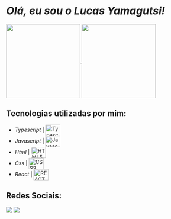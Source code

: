 # _Olá, eu sou o Lucas Yamagutsi!_

<a href="https://github.com/LucasYamagutsi/github-readme-stats">
  <img height=200 align="center" src="https://github-readme-stats.vercel.app/api?username=LucasYamagutsi&show_icons=true&theme=shadow_red&icon_color=CB4335&locale=pt-br&include_all_commits=true&hide=contribs" />
  <img height=200 align="center" src="https://github-readme-stats.vercel.app/api/top-langs?username=LucasYamagutsi&layout=compact&langs_count=8&card_width=320&hide_progress=false&theme=shadow_red&locale=pt-br" />
</a>

<!--
## Tecnologias utilizadas por mim:
<div style="display=inline-block">
  <a href="https://www.typescriptlang.org"><img align="center" height="30" width="40" alt="Typescript" src="https://cdn.jsdelivr.net/gh/devicons/devicon/icons/typescript/typescript-plain.svg" /></a>
  <a href="https://developer.mozilla.org/pt-BR/docs/Web/JavaScript"><img align="center" height="30" width="40" alt="Javascript" src="https://cdn.jsdelivr.net/gh/devicons/devicon/icons/javascript/javascript-plain.svg" /></a>
  <a href="https://developer.mozilla.org/pt-BR/docs/Web/HTML"><img align="center" height="30" width="40" alt="HTML5" src="https://cdn.jsdelivr.net/gh/devicons/devicon/icons/html5/html5-plain-wordmark.svg" /></a>
  <a href="https://developer.mozilla.org/pt-BR/docs/Web/CSS"><img align="center" height="30" width="40" alt="CSS3" src="https://cdn.jsdelivr.net/gh/devicons/devicon/icons/css3/css3-plain-wordmark.svg" /></a>
  <a href="https://developer.mozilla.org/pt-BR/docs/Learn/Tools_and_testing/Client-side_JavaScript_frameworks/React_getting_started"><img align="center" height="30" width="40" alt="REACT" src="https://cdn.jsdelivr.net/gh/devicons/devicon/icons/react/react-original-wordmark.svg" /></a>
</div>

## Redes Sociais:
<div>
  <a href="https://www.linkedin.com/in/lucasyamagutsi/"><img src="https://img.shields.io/badge/LinkedIn-0077B5?style=for-the-badge&logo=linkedin&logoColor=white"></a>
  <a href="mailto:lucas.yamagutsi1@gmail.com"><img src="https://img.shields.io/badge/Gmail-D14836?style=for-the-badge&logo=gmail&logoColor=white"></a>
</div>
-->

<!--
## Tecnologias utilizadas por mim:
**Tecnologias** | **Imagens**
:-----------:|:--------:
*Typescript* |  <a href="https://www.typescriptlang.org"><img align="center" height="30" width="40" alt="Typescript" src="https://cdn.jsdelivr.net/gh/devicons/devicon/icons/typescript/typescript-original.svg" /></a>
*Javascript* |  <a href="https://developer.mozilla.org/pt-BR/docs/Web/JavaScript"><img align="center" height="30" width="40" alt="Javascript" src="https://cdn.jsdelivr.net/gh/devicons/devicon/icons/javascript/javascript-original.svg" /></a>
*Html* | <a href="https://developer.mozilla.org/pt-BR/docs/Web/HTML"><img align="center" height="30" width="40" alt="HTML5" src="https://cdn.jsdelivr.net/gh/devicons/devicon/icons/html5/html5-original.svg" /></a>
*Css* | <a href="https://developer.mozilla.org/pt-BR/docs/Web/CSS"><img align="center" height="30" width="40" alt="CSS3" src="https://cdn.jsdelivr.net/gh/devicons/devicon/icons/css3/css3-original.svg" /></a>
*React* | <a href="https://developer.mozilla.org/pt-BR/docs/Learn/Tools_and_testing/Client-side_JavaScript_frameworks/React_getting_started"><img align="center" height="30" width="40" alt="REACT" src="https://cdn.jsdelivr.net/gh/devicons/devicon/icons/react/react-original.svg" /></a>

## Redes Sociais:
<div>
  <a href="https://www.linkedin.com/in/lucasyamagutsi/"><img src="https://img.shields.io/badge/LinkedIn-0077B5?style=for-the-badge&logo=linkedin&logoColor=white"></a>
  <a href="mailto:lucas.yamagutsi1@gmail.com"><img src="https://img.shields.io/badge/Gmail-D14836?style=for-the-badge&logo=gmail&logoColor=white"></a>
</div>
-->

## Tecnologias utilizadas por mim:
* *Typescript* |  <a href="https://www.typescriptlang.org"><img align="center" height="30" width="40" alt="Typescript" src="https://cdn.jsdelivr.net/gh/devicons/devicon/icons/typescript/typescript-original.svg" /></a>
* *Javascript* |  <a href="https://developer.mozilla.org/pt-BR/docs/Web/JavaScript"><img align="center" height="30" width="40" alt="Javascript" src="https://cdn.jsdelivr.net/gh/devicons/devicon/icons/javascript/javascript-original.svg" /></a>
* *Html* | <a href="https://developer.mozilla.org/pt-BR/docs/Web/HTML"><img align="center" height="30" width="40" alt="HTML5" src="https://cdn.jsdelivr.net/gh/devicons/devicon/icons/html5/html5-original.svg" /></a>
* *Css* | <a href="https://developer.mozilla.org/pt-BR/docs/Web/CSS"><img align="center" height="30" width="40" alt="CSS3" src="https://cdn.jsdelivr.net/gh/devicons/devicon/icons/css3/css3-original.svg" /></a>
* *React* | <a href="https://developer.mozilla.org/pt-BR/docs/Learn/Tools_and_testing/Client-side_JavaScript_frameworks/React_getting_started"><img align="center" height="30" width="40" alt="REACT" src="https://cdn.jsdelivr.net/gh/devicons/devicon/icons/react/react-original.svg" /></a>

## Redes Sociais:
<div>
  <a href="https://www.linkedin.com/in/lucasyamagutsi/"><img src="https://img.shields.io/badge/LinkedIn-0077B5?style=for-the-badge&logo=linkedin&logoColor=white"></a>
  <a href="mailto:lucas.yamagutsi1@gmail.com"><img src="https://img.shields.io/badge/Gmail-D14836?style=for-the-badge&logo=gmail&logoColor=white"></a>
</div>


<!--
- 🔭 I’m currently working on ...
- 🌱 I’m currently learning ...
- 👯 I’m looking to collaborate on ...
- 🤔 I’m looking for help with ...
- 💬 Ask me about ...
- 📫 How to reach me: ...
- 😄 Pronouns: ...
- ⚡ Fun fact: ...
-->
